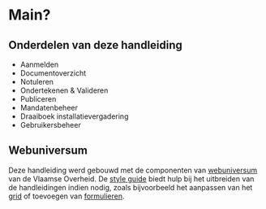 # Main?

## Onderdelen van deze handleiding

* Aanmelden
* Documentoverzicht
* Notuleren
* Ondertekenen & Valideren
* Publiceren
* Mandatenbeheer
* Draaiboek installatievergadering
* Gebruikersbeheer

## Webuniversum

Deze handleiding werd gebouwd met de componenten van [webuniversum](https://overheid.vlaanderen.be/webuniversum/) van de Vlaamse Overheid. De [style guide](https://overheid.vlaanderen.be/webuniversum/v3/documentation) biedt hulp bij het uitbreiden van de handleidingen indien nodig, zoals bijvoorbeeld het aanpassen van het [grid](https://overheid.vlaanderen.be/webuniversum/v3/documentation/grid) of toevoegen van [formulieren](https://overheid.vlaanderen.be/webuniversum/v3/documentation/forms).

